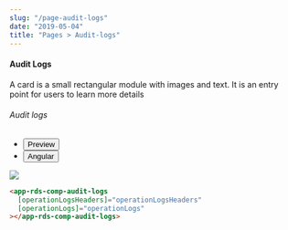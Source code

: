 ```yaml
---
slug: "/page-audit-logs"
date: "2019-05-04"
title: "Pages > Audit-logs"
---
```

<!-- CSS only -->
<link href="https://cdn.jsdelivr.net/npm/bootstrap@5.1.3/dist/css/bootstrap.min.css" rel="stylesheet" integrity="sha384-1BmE4kWBq78iYhFldvKuhfTAU6auU8tT94WrHftjDbrCEXSU1oBoqyl2QvZ6jIW3" crossorigin="anonymous">
<link rel="stylesheet" href="../assets/css/style-elements.css">

#### Audit Logs

<p class="">A card is a small rectangular module with images and text. It is an entry point for users to learn more details</p>
<section class="py-4">                                                                                             
    <h6>Audit logs</h6>
    <div class="py-3">
      <div class="cust-tabs">
        <ul class="nav nav-tabs" id="myTab" role="tablist">
          <li class="nav-item" role="presentation">
            <button class="nav-link active" id="PreviewBasic-tab" data-bs-toggle="tab" data-bs-target="#PreviewBasic" type="button" role="tab" aria-controls="PreviewBasic" aria-selected="true">Preview </button>
          </li>
          <li class="nav-item" role="presentation">
            <button class="nav-link" id="AngularBasic-tab" data-bs-toggle="tab" data-bs-target="#AngularBasic" type="button" role="tab" aria-controls="AngularBasic" aria-selected="false"><i class="bi bi-code-slash" style="font-size:1.0rem"></i>Angular</button>
          </li>
        </ul>
      </div>
      <div class="tab-content card border" id="myTabContent">
        <div class="tab-pane fade show active" id="PreviewBasic" role="tabpanel" aria-labelledby="PreviewBasic-tab">
         <div class="contents  p-5">
              <div class="row">
              <!-- <img src="https://raw.githubusercontent.com/Wai-Technologies/raaghu/main/raaghu-mfe/assets/Edit-Language-Text.png" alt="color"> -->
              <img src="/images/audit-logs-page.png" class="">
           </div>
                       
  </div>
        </div>
        <div class="tab-pane fade show" id="AngularBasic" role="tabpanel" aria-labelledby="AngularBasic-tab">
          <div class="contents bg-code">
<div class="row m-0">

```html
<app-rds-comp-audit-logs
  [operationLogsHeaders]="operationLogsHeaders"
  [operationLogs]="operationLogs"
></app-rds-comp-audit-logs>
```
</div>
</div>
  </div>
        </div>
      </div>
    </div>
  </section>
  
